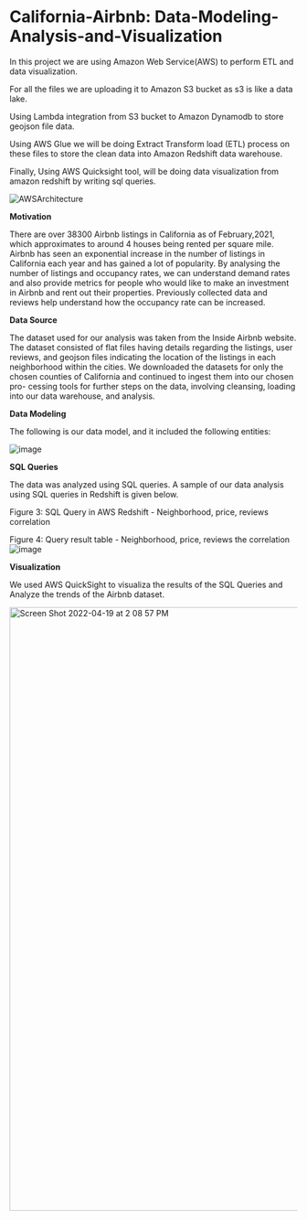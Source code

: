 # California-Airbnb: Data-Modeling-Analysis-and-Visualization

In this project we are using Amazon Web Service(AWS) to perform ETL and data visualization.

For all the files we are uploading it to Amazon S3 bucket as s3 is like a data lake.

Using Lambda integration from S3 bucket to Amazon Dynamodb to store geojson file data.

Using AWS Glue we will be doing Extract Transform load (ETL) process on these files to store the clean data into Amazon Redshift data warehouse.

Finally, Using AWS Quicksight tool, will be doing data visualization from amazon redshift by writing sql queries.

![AWSArchitecture](https://user-images.githubusercontent.com/78490598/164093477-16079e3f-af90-459c-af6d-e1b4fc15c82b.png)


**Motivation**

There are over 38300 Airbnb listings in California as of February,2021, which approximates to around 4 houses being rented per square mile. Airbnb has seen an exponential increase in the number of listings in California each year and has gained a lot of popularity. By analysing the number of listings and occupancy rates, we can understand demand rates and also provide metrics for people who would like to make an investment in Airbnb and rent out their properties. Previously collected data and reviews help understand how the occupancy rate can be increased.

**Data Source**

The dataset used for our analysis was taken from the Inside Airbnb website. The dataset consisted of flat files having details regarding the listings, user reviews, and geojson files indicating the location of the listings in each neighborhood within the cities.
We downloaded the datasets for only the chosen counties of California and continued to ingest them into our chosen pro- cessing tools for further steps on the data, involving cleansing, loading into our data warehouse, and analysis.

**Data Modeling**

The following is our data model, and it included the following entities: 

![image](https://user-images.githubusercontent.com/78490598/164098283-7d86ffa9-f957-4055-b6c6-8ad79752d77d.png)

**SQL Queries**

The data was analyzed using SQL queries. A sample of our data analysis using SQL queries in Redshift is given below. 
 
Figure 3: SQL Query in AWS Redshift - Neighborhood, price, reviews correlation 
 
Figure 4: Query result table - Neighborhood, price, reviews the correlation  
![image](https://user-images.githubusercontent.com/78490598/164100162-3ed512ab-4054-4aab-b6fc-2dfb004fb1f5.png)

**Visualization**

We used AWS QuickSight to visualiza the results of the SQL Queries and Analyze the trends of the Airbnb dataset.

<img width="1056" alt="Screen Shot 2022-04-19 at 2 08 57 PM" src="https://user-images.githubusercontent.com/78490598/164102325-fb100c64-338f-4029-8441-ec7132d564d8.png">

